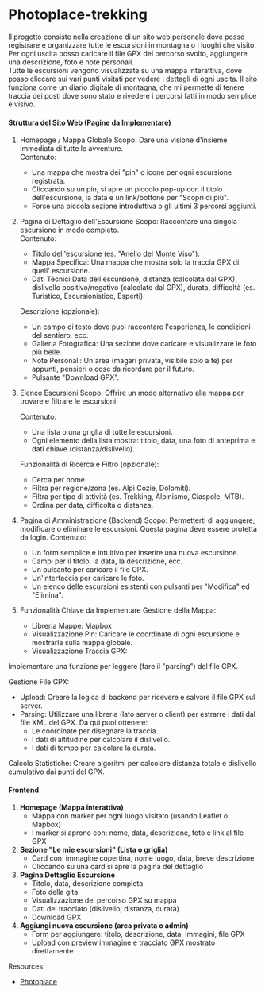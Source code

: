 # Photoplace-trekking
Il progetto consiste nella creazione di un sito web personale dove posso registrare e organizzare tutte le escursioni in montagna o i luoghi che visito. Per ogni uscita posso caricare il file GPX del percorso svolto, aggiungere una descrizione, foto e note personali. <br/>Tutte le escursioni vengono visualizzate su una mappa interattiva, dove posso cliccare sui vari punti visitati per vedere i dettagli di ogni uscita. Il sito funziona come un diario digitale di montagna, che mi permette di tenere traccia dei posti dove sono stato e rivedere i percorsi fatti in modo semplice e visivo.

#### Struttura del Sito Web (Pagine da Implementare)
1. Homepage / Mappa Globale
   Scopo: Dare una visione d'insieme immediata di tutte le avventure. <br/>
    Contenuto:
     - Una mappa che mostra dei "pin" o icone per ogni escursione registrata.
     - Cliccando su un pin, si apre un piccolo pop-up con il titolo dell'escursione, la data e un link/bottone per "Scopri di più".
     - Forse una piccola sezione introduttiva o gli ultimi 3 percorsi aggiunti.

2. Pagina di Dettaglio dell'Escursione
    Scopo: Raccontare una singola escursione in modo completo. <br/>
    Contenuto:
     - Titolo dell'escursione (es. "Anello del Monte Viso").
     - Mappa Specifica: Una mappa che mostra solo la traccia GPX di quell' escursione.
     - Dati Tecnici:Data dell'escursione, distanza (calcolata dal GPX), dislivello positivo/negativo (calcolato dal GPX), durata, difficoltà (es. Turistico, Escursionistico, Esperti).
   
   Descrizione (opzionale): <br/>
     - Un campo di testo dove puoi raccontare l'esperienza, le condizioni del sentiero, ecc.
     - Galleria Fotografica: Una sezione dove caricare e visualizzare le foto più belle.
     - Note Personali: Un'area (magari privata, visibile solo a te) per appunti, pensieri o cose da ricordare per il futuro.
     - Pulsante "Download GPX".

3. Elenco Escursioni
    Scopo: Offrire un modo alternativo alla mappa per trovare e filtrare le escursioni.

    Contenuto:
     - Una lista o una griglia di tutte le escursioni.
     - Ogni elemento della lista mostra: titolo, data, una foto di anteprima e dati chiave (distanza/dislivello).

   Funzionalità di Ricerca e Filtro (opzionale):
     - Cerca per nome.
     - Filtra per regione/zona (es. Alpi Cozie, Dolomiti).
     - Filtra per tipo di attività (es. Trekking, Alpinismo, Ciaspole, MTB).
     - Ordina per data, difficoltà o distanza.

4. Pagina di Amministrazione (Backend)
    Scopo: Permetterti di aggiungere, modificare o eliminare le escursioni. Questa pagina deve essere protetta da login.
    Contenuto:
     - Un form semplice e intuitivo per inserire una nuova escursione.
     - Campi per il titolo, la data, la descrizione, ecc.
     - Un pulsante per caricare il file GPX.
     - Un'interfaccia per caricare le foto.
     - Un elenco delle escursioni esistenti con pulsanti per "Modifica" ed "Elimina".

5. Funzionalità Chiave da Implementare
   Gestione della Mappa:
    - Libreria Mappe: Mapbox
    - Visualizzazione Pin: Caricare le coordinate di ogni escursione e mostrarle sulla mappa globale.
    - Visualizzazione Traccia GPX:

Implementare una funzione per leggere (fare il "parsing") del file GPX.

Gestione File GPX:
  - Upload: Creare la logica di backend per ricevere e salvare il file GPX sul server.
  - Parsing: Utilizzare una libreria (lato server o client) per estrarre i dati dal file XML del GPX. Da qui puoi ottenere:
      - Le coordinate per disegnare la traccia.
      - I dati di altitudine per calcolare il dislivello.
      - I dati di tempo per calcolare la durata.

  Calcolo Statistiche: Creare algoritmi per calcolare distanza totale e dislivello cumulativo dai punti del GPX.

#### Frontend
1. **Homepage (Mappa interattiva)**
    - Mappa con marker per ogni luogo visitato (usando Leaflet o Mapbox)
    - I marker si aprono con: nome, data, descrizione, foto e link al file GPX
2. **Sezione "Le mie escursioni" (Lista o griglia)**
    - Card con: immagine copertina, nome luogo, data, breve descrizione
    - Cliccando su una card si apre la pagina del dettaglio
3. **Pagina Dettaglio Escursione**
    - Titolo, data, descrizione completa
    - Foto della gita
    - Visualizzazione del percorso GPX su mappa
    - Dati del tracciato (dislivello, distanza, durata)
    - Download GPX
4. **Aggiungi nuova escursione (area privata o admin)**
    - Form per aggiungere: titolo, descrizione, data, immagini, file GPX
    - Upload con preview immagine e tracciato GPX mostrato direttamente


Resources:

- [Photoplace](https://github.com/jriguera/photoplace)
